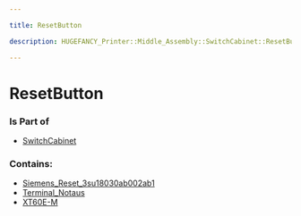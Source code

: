```yaml
---

title: ResetButton

description: HUGEFANCY_Printer::Middle_Assembly::SwitchCabinet::ResetButton

---
```

# ResetButton
<script>
    var geoarray = '{"Terminal_Notaus": {}, "Siemens_Reset_3su18030ab002ab1": {}, "XT60E-M": {}}';
</script>
<script>
    var basepath = '/assets/HUGEFANCY_Printer/Middle_Assembly/SwitchCabinet/ResetButton/';
</script>
<link rel="stylesheet" href="/css/container.css">

<div id="container"></div>

<!-- these are the required scripts for the three.js scene -->
<script src="/lib/three.min.js"></script>
<script src="/lib/OrbitControls.js"></script>
<script src="/lib/RectAreaLightUniformsLib.js"></script>
<!-- this is your app's lib file -->
<script src="/lib/triceratops_app.js"></script>
### Is Part of
- [SwitchCabinet](../SwitchCabinet)  

### Contains:
- [Siemens_Reset_3su18030ab002ab1](./ResetButton/Siemens_Reset_3su18030ab002ab1)  
- [Terminal_Notaus](./ResetButton/Terminal_Notaus)  
- [XT60E-M](./ResetButton/XT60E-M)

